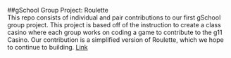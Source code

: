 ##gSchool Group Project: Roulette
<br>
This repo consists of individual and pair contributions to our first gSchool group project. This project is based off of the instruction to create a class casino where each group works on coding a game to contribute to the g11 Casino. Our contribution is a simplified version of Roulette, which we hope to continue to building.
[Link](http://codepen.io/suhayltfaris/pen/oXypeR)
